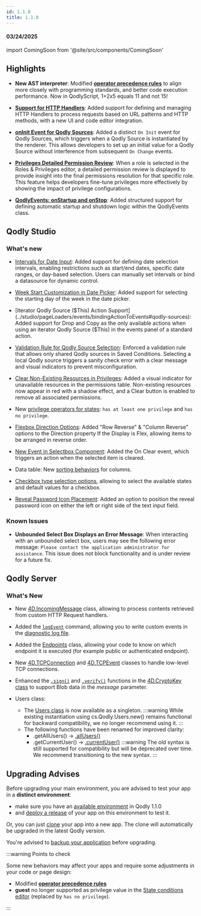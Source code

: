 ```yaml
---
id: 1.1.0
title: 1.1.0
---
```



#### 03/24/2025

import ComingSoon from '@site/src/components/ComingSoon'


## Highlights

- **New AST interpreter**: Modified [**operator precedence rules**](../language/basics/lang-operators.md#operator-precedence) to align more closely with programming standards, and better code execution performance. Now in QodlyScript, 1+2x5 equals 11 and not 15!

- [**Support for HTTP Handlers**](../studio/httpHandlers): Added support for defining and managing HTTP Handlers to process requests based on URL patterns and HTTP methods, with a new UI and code editor integration. 

- [**onInit Event for Qodly Sources**](../studio/pageLoaders/events/overview#on-init): Added a distinct `On Init` event for Qodly Sources, which triggers when a Qodly Source is instantiated by the renderer. This allows developers to set up an initial value for a Qodly Source without interference from subsequent `On Change` events.

- [**Privileges Detailed Permission Review**](../studio/roles/overview#detailed-permission-review-for-roles): When a role is selected in the Roles & Privileges editor, a detailed permission review is displayed to provide insight into the final permissions resolution for that specific role. This feature helps developers fine-tune privileges more effectively by showing the impact of privilege configurations.

- [**QodlyEvents: onStartup and onStop**](../studio/qodlyEventsClass): Added structured support for defining automatic startup and shutdown logic within the QodlyEvents class.


## Qodly Studio

<h3>What's new</h3>

- [Intervals for Date Input](../studio/pageLoaders/components/textinput#embedded-input): Added support for defining date selection intervals, enabling restrictions such as start/end dates, specific date ranges, or day-based selection. Users can manually set intervals or bind a datasource for dynamic control.

- [Week Start Customization in Date Picker](../studio/pageLoaders/components/textinput#embedded-input): Added support for selecting the starting day of the week in the date picker.

- [Iterator Qodly Source ($This) Action Support](../studio/pageLoaders/events/bindingActionToEvents#qodly-sources): Added support for Drop and Copy as the only available actions when using an iterator Qodly Source ($This) in the events panel of a standard action.

- [Validation Rule for Qodly Source Selection](../studio/pageLoaders/states/conditionalState#saved-condition): Enforced a validation rule that allows only shared Qodly sources in Saved Conditions. Selecting a local Qodly source triggers a sanity check error with a clear message and visual indicators to prevent misconfiguration.

- [Clear Non-Existing Resources in Privileges](../studio/roles/permissionsOverview#clear-non-existing-resources): Added a visual indicator for unavailable resources in the permissions table. Non-existing resources now appear in red with a shadow effect, and a Clear button is enabled to remove all associated permissions.

- New [privilege operators for states](../studio/pageLoaders/states/conditionalState.md#privilege-condition): `has at least one privilege` and `has no privilege`. 

- [Flexbox Direction Options](../studio/pageLoaders/styling#properties-panel-styling-options): Added "Row Reverse" & "Column Reverse" options to the Direction property If the Display is Flex, allowing items to be arranged in reverse order.


- [New Event in Selectbox Component](../studio/pageLoaders/components/selectbox#triggers-and-events): Added the On Clear event, which triggers an action when the selected item is cleared.

- Data table: New [sorting behaviors](../studio/pageLoaders/components/datatable.md#properties-customization) for columns.

- [Checkbox type selection options](../studio/pageLoaders/components/checkbox.md#checkbox-component), allowing to select the available states and default values for a checkbox.

- [Reveal Password Icon Placement](../studio/pageLoaders/components/textinput#embedded-input): Added an option to position the reveal password icon on either the left or right side of the text input field.


<h3>Known Issues</h3>

- **Unbounded Select Box Displays an Error Message**: When interacting with an unbounded select box, users may see the following error message: `Please contact the application administrator for assistance`. This issue does not block functionality and is under review for a future fix.


## Qodly Server

<h3> What's New </h3>

- New [4D.IncomingMessage](../language/IncomingMessageClass.md) class, allowing to process contents retrieved from custom HTTP Request handlers.

- Added the [`logEvent`](../language/commands/logEvent.md) command, allowing you to write custom events in the [diagnostic log file](../cloud/resourceMonitoring.md#logs-tab).


- Added the [Endpoints](../language/EndpointsClass) class, allowing your code to know on which endpoint it is executed (for example public or authenticated endpoint).





- New [4D.TCPConnection](../language/TCPConnectionClass.md) and [4D.TCPEvent](../language/TCPEventClass.md) classes to handle low-level TCP connections. 


- Enhanced the [`.sign()`](../language/CryptoKeyClass.md#sign) and [`.verify()`](../language/CryptoKeyClass.md#verify) functions in the [4D.CryptoKey class](../language/CryptoKeyClass.md) to support Blob data in the *message* parameter. 

- Users class:
    - The [Users class](../language/UsersClass) is now available as a singleton.
      :::warning
         While existing instantiation using cs.Qodly.Users.new() remains functional for backward    compatibility, we no longer recommend using it.
        :::
    - The following functions have been renamed for improved clarity:
        - .getAllUsers() → [.allUsers()](../language/UsersClass#allusers)
        - .getCurrentUser() → [.currentUser()](../language/UsersClass#currentuser)
        :::warning
        The old syntax is still supported for compatibility but will be deprecated over time. We recommend transitioning to the new syntax.
        :::


## Upgrading Advises


Before upgrading your main environment, you are advised to test your app in a **distinct environment**: 

- make sure you have an [available environment](../cloud/billingSubscriptionManagement.md#add-environment) in Qodly 1.1.0 
- and [deploy a release](../cloud/releaseManagementDeployment.md#deploying-a-release) of your app on this environment to test it.

Or, you can just [clone](../cloud/consoleOverview.md#managing-applications) your app into a new app. The clone will automatically be upgraded in the latest Qodly version. 

You're advised to [backup your application](../cloud/dataManagement.md#configuring-backup-frequency) before upgrading. 

:::warning Points to check

Some new behaviors may affect your apps and require some adjustments in your code or page design:

- Modified [**operator precedence rules**](../language/basics/lang-operators.md#operator-precedence) 
- **guest** no longer supported as privilege value in the [State conditions editor](../studio/pageLoaders/states/conditionalState.md#privilege-condition) (replaced by `has no privilege`).


:::


